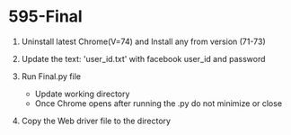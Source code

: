 # 595-Final

1. Uninstall latest Chrome(V=74) and Install any from version (71-73)
2. Update the text: 'user_id.txt' with facebook user_id and password
3. Run Final.py file
	- Update working directory
	- Once Chrome opens after running the .py do not minimize or close
	
4. Copy the Web driver file to the directory
